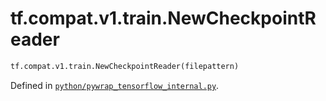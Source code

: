 <div itemscope itemtype="http://developers.google.com/ReferenceObject">
<meta itemprop="name" content="tf.compat.v1.train.NewCheckpointReader" />
<meta itemprop="path" content="Stable" />
</div>

# tf.compat.v1.train.NewCheckpointReader



``` python
tf.compat.v1.train.NewCheckpointReader(filepattern)
```



Defined in [`python/pywrap_tensorflow_internal.py`](/code/stable/tensorflow/python/pywrap_tensorflow_internal.py).

<!-- Placeholder for "Used in" -->
